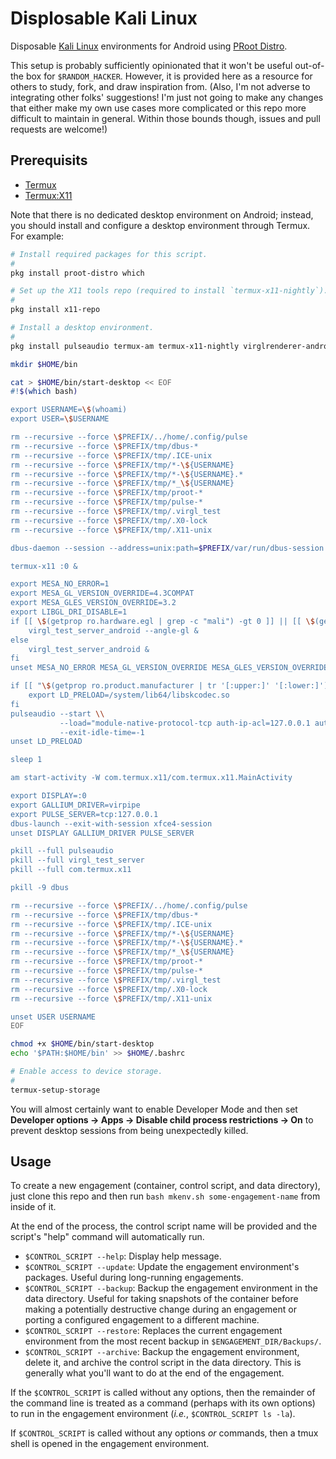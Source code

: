 # Displosable Kali Linux
Disposable [Kali Linux](https://kali.org) environments for Android using [PRoot Distro](https://github.com/termux/proot-distro).

This setup is probably sufficiently opinionated that it won't be useful out-of-the box for `$RANDOM_HACKER`. However, it is provided here as a resource for others to study, fork, and draw inspiration from. (Also, I'm not adverse to integrating other folks' suggestions! I'm just not going to make any changes that either make my own use cases more complicated or this repo more difficult to maintain in general. Within those bounds though, issues and pull requests are welcome!)

## Prerequisits
- [Termux](https://f-droid.org/en/packages/com.termux/)
- [Termux:X11](https://github.com/termux/termux-x11)

Note that there is no dedicated desktop environment on Android; instead, you should install and configure a desktop environment through Termux. For example:

```bash
# Install required packages for this script.
#
pkg install proot-distro which

# Set up the X11 tools repo (required to install `termux-x11-nightly`).
#
pkg install x11-repo

# Install a desktop environment.
#
pkg install pulseaudio termux-am termux-x11-nightly virglrenderer-android xfce4 xfce4-pulseaudio-plugin

mkdir $HOME/bin

cat > $HOME/bin/start-desktop << EOF
#!$(which bash)

export USERNAME=\$(whoami)
export USER=\$USERNAME

rm --recursive --force \$PREFIX/../home/.config/pulse
rm --recursive --force \$PREFIX/tmp/dbus-*
rm --recursive --force \$PREFIX/tmp/.ICE-unix
rm --recursive --force \$PREFIX/tmp/*-\${USERNAME}
rm --recursive --force \$PREFIX/tmp/*-\${USERNAME}.*
rm --recursive --force \$PREFIX/tmp/*_\${USERNAME}
rm --recursive --force \$PREFIX/tmp/proot-*
rm --recursive --force \$PREFIX/tmp/pulse-*
rm --recursive --force \$PREFIX/tmp/.virgl_test
rm --recursive --force \$PREFIX/tmp/.X0-lock
rm --recursive --force \$PREFIX/tmp/.X11-unix

dbus-daemon --session --address=unix:path=$PREFIX/var/run/dbus-session &

termux-x11 :0 &

export MESA_NO_ERROR=1
export MESA_GL_VERSION_OVERRIDE=4.3COMPAT
export MESA_GLES_VERSION_OVERRIDE=3.2
export LIBGL_DRI_DISABLE=1
if [[ \$(getprop ro.hardware.egl | grep -c "mali") -gt 0 ]] || [[ \$(getprop ro.hardware.vulkan | grep -c "mali") -gt 0 ]]; then
	virgl_test_server_android --angle-gl &
else
	virgl_test_server_android &
fi
unset MESA_NO_ERROR MESA_GL_VERSION_OVERRIDE MESA_GLES_VERSION_OVERRIDE LIBGL_DRI_DISABLE

if [[ "\$(getprop ro.product.manufacturer | tr '[:upper:]' '[:lower:]')" == "samsung" ]]; then
	export LD_PRELOAD=/system/lib64/libskcodec.so
fi
pulseaudio --start \\
           --load="module-native-protocol-tcp auth-ip-acl=127.0.0.1 auth-anonymous=1" \\
           --exit-idle-time=-1
unset LD_PRELOAD

sleep 1

am start-activity -W com.termux.x11/com.termux.x11.MainActivity

export DISPLAY=:0
export GALLIUM_DRIVER=virpipe
export PULSE_SERVER=tcp:127.0.0.1
dbus-launch --exit-with-session xfce4-session
unset DISPLAY GALLIUM_DRIVER PULSE_SERVER

pkill --full pulseaudio
pkill --full virgl_test_server
pkill --full com.termux.x11

pkill -9 dbus

rm --recursive --force \$PREFIX/../home/.config/pulse
rm --recursive --force \$PREFIX/tmp/dbus-*
rm --recursive --force \$PREFIX/tmp/.ICE-unix
rm --recursive --force \$PREFIX/tmp/*-\${USERNAME}
rm --recursive --force \$PREFIX/tmp/*-\${USERNAME}.*
rm --recursive --force \$PREFIX/tmp/*_\${USERNAME}
rm --recursive --force \$PREFIX/tmp/proot-*
rm --recursive --force \$PREFIX/tmp/pulse-*
rm --recursive --force \$PREFIX/tmp/.virgl_test
rm --recursive --force \$PREFIX/tmp/.X0-lock
rm --recursive --force \$PREFIX/tmp/.X11-unix

unset USER USERNAME
EOF

chmod +x $HOME/bin/start-desktop
echo '$PATH:$HOME/bin' >> $HOME/.bashrc

# Enable access to device storage.
#
termux-setup-storage
```

You will almost certainly want to enable Developer Mode and then set **Developer options → Apps → Disable child process restrictions → On** to prevent desktop sessions from being unexpectedly killed.

## Usage
To create a new engagement (container, control script, and data directory), just clone this repo and then run `bash mkenv.sh some-engagement-name` from inside of it.

At the end of the process, the control script name will be provided and the script's "help" command will automatically run.

- `$CONTROL_SCRIPT --help`: Display help message.
- `$CONTROL_SCRIPT --update`: Update the engagement environment's packages. Useful during long-running engagements.
- `$CONTROL_SCRIPT --backup`: Backup the engagement environment in the data directory. Useful for taking snapshots of the container before making a potentially destructive change during an engagement or porting a configured engagement to a different machine.
- `$CONTROL_SCRIPT --restore`: Replaces the current engagement environment from the most recent backup in `$ENGAGEMENT_DIR/Backups/`.
- `$CONTROL_SCRIPT --archive`: Backup the engagement environment, delete it, and archive the control script in the data directory. This is generally what you'll want to do at the end of the engagement.

If the `$CONTROL_SCRIPT` is called without any options, then the remainder of the command line is treated as a command (perhaps with its own options) to run in the engagement environment (*i.e.*, `$CONTROL_SCRIPT ls -la`).

If `$CONTROL_SCRIPT` is called without any options *or* commands, then a tmux shell is opened in the engagement environment.
